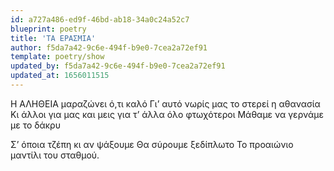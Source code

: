 ```yaml
---
id: a727a486-ed9f-46bd-ab18-34a0c24a52c7
blueprint: poetry
title: 'ΤΑ ΕΡΑΣΜΙΑ'
author: f5da7a42-9c6e-494f-b9e0-7cea2a72ef91
template: poetry/show
updated_by: f5da7a42-9c6e-494f-b9e0-7cea2a72ef91
updated_at: 1656011515
---
```

Η ΑΛΗΘΕΙΑ μαραζώνει ό,τι καλό
Γι’ αυτό νωρίς μας το στερεί η αθανασία
Κι άλλοι για μας και μεις για τ’ άλλα όλο φτωχότεροι
Μάθαμε να γερνάμε με το δάκρυ

Σ’ όποια τζέπη κι αν ψάξουμε
Θα σύρουμε ξεδίπλωτο
Το προαιώνιο μαντίλι του σταθμού.